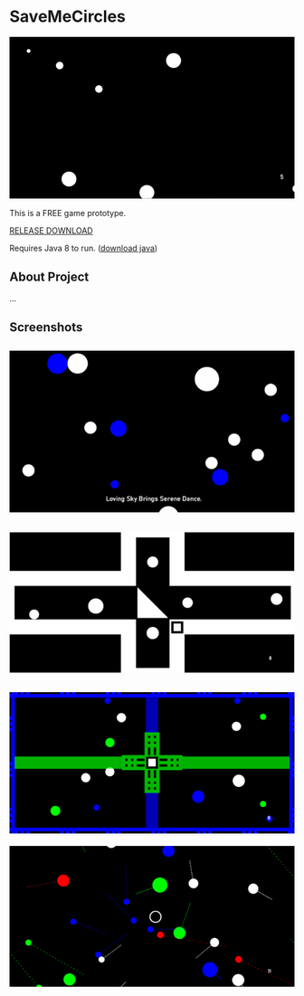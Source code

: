 # SaveMeCircles  
  
![main_preview](_screenshots/screen0.png)  
  
This is a FREE game prototype.  
  
[RELEASE DOWNLOAD](https://github.com/Dark-Gran/TZOR/releases/tag/1.0)  
  
Requires Java 8 to run. ([download java](https://www.java.com/en/download/))  
  
  
## About Project  
  
...  
  
  
## Screenshots
  
![preview2](_screenshots/screen1.png)  
---  
![preview3](_screenshots/screen2.png)  
---  
![preview4](_screenshots/screen4.png)  
---  
![preview5](_screenshots/screen3.png)  
  
  
